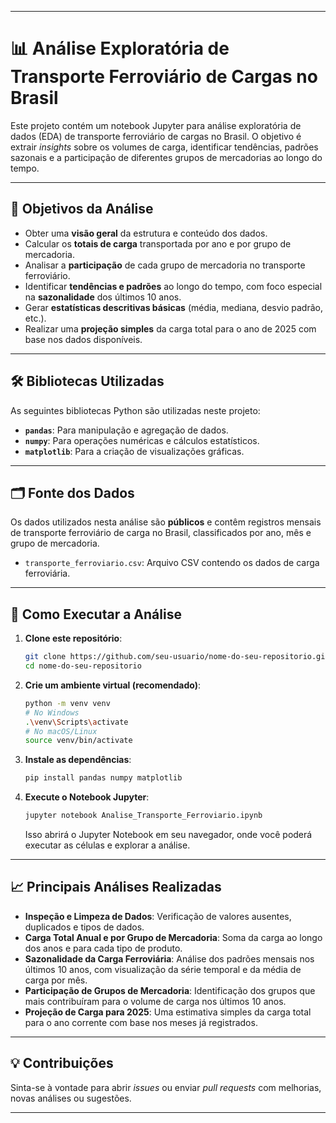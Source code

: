 -----

# 📊 Análise Exploratória de Transporte Ferroviário de Cargas no Brasil

Este projeto contém um notebook Jupyter para análise exploratória de dados (EDA) de transporte ferroviário de cargas no Brasil. O objetivo é extrair *insights* sobre os volumes de carga, identificar tendências, padrões sazonais e a participação de diferentes grupos de mercadorias ao longo do tempo.

-----

## 🎯 Objetivos da Análise

  * Obter uma **visão geral** da estrutura e conteúdo dos dados.
  * Calcular os **totais de carga** transportada por ano e por grupo de mercadoria.
  * Analisar a **participação** de cada grupo de mercadoria no transporte ferroviário.
  * Identificar **tendências e padrões** ao longo do tempo, com foco especial na **sazonalidade** dos últimos 10 anos.
  * Gerar **estatísticas descritivas básicas** (média, mediana, desvio padrão, etc.).
  * Realizar uma **projeção simples** da carga total para o ano de 2025 com base nos dados disponíveis.

-----

## 🛠️ Bibliotecas Utilizadas

As seguintes bibliotecas Python são utilizadas neste projeto:

  * **`pandas`**: Para manipulação e agregação de dados.
  * **`numpy`**: Para operações numéricas e cálculos estatísticos.
  * **`matplotlib`**: Para a criação de visualizações gráficas.

-----

## 🗂️ Fonte dos Dados

Os dados utilizados nesta análise são **públicos** e contêm registros mensais de transporte ferroviário de carga no Brasil, classificados por ano, mês e grupo de mercadoria.

  * `transporte_ferroviario.csv`: Arquivo CSV contendo os dados de carga ferroviária.

-----

## 🚀 Como Executar a Análise

1.  **Clone este repositório**:
    ```bash
    git clone https://github.com/seu-usuario/nome-do-seu-repositorio.git
    cd nome-do-seu-repositorio
    ```
2.  **Crie um ambiente virtual (recomendado)**:
    ```bash
    python -m venv venv
    # No Windows
    .\venv\Scripts\activate
    # No macOS/Linux
    source venv/bin/activate
    ```
3.  **Instale as dependências**:
    ```bash
    pip install pandas numpy matplotlib
    ```
4.  **Execute o Notebook Jupyter**:
    ```bash
    jupyter notebook Analise_Transporte_Ferroviario.ipynb
    ```
    Isso abrirá o Jupyter Notebook em seu navegador, onde você poderá executar as células e explorar a análise.

-----

## 📈 Principais Análises Realizadas

  * **Inspeção e Limpeza de Dados**: Verificação de valores ausentes, duplicados e tipos de dados.
  * **Carga Total Anual e por Grupo de Mercadoria**: Soma da carga ao longo dos anos e para cada tipo de produto.
  * **Sazonalidade da Carga Ferroviária**: Análise dos padrões mensais nos últimos 10 anos, com visualização da série temporal e da média de carga por mês.
  * **Participação de Grupos de Mercadoria**: Identificação dos grupos que mais contribuíram para o volume de carga nos últimos 10 anos.
  * **Projeção de Carga para 2025**: Uma estimativa simples da carga total para o ano corrente com base nos meses já registrados.

-----

## 💡 Contribuições

Sinta-se à vontade para abrir *issues* ou enviar *pull requests* com melhorias, novas análises ou sugestões.

-----
